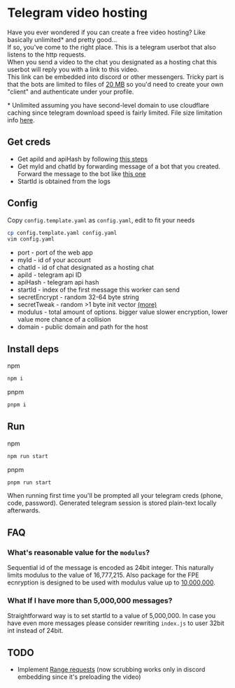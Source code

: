 # Telegram video hosting

Have you ever wondered if you can create a free video hosting? Like basically unlimited* and pretty good...  
If so, you've come to the right place. This is a telegram userbot that also listens to the http requests.  
When you send a video to the chat you designated as a hosting chat this userbot will reply you with a link to this video.  
This link can be embedded into discord or other messengers.
Tricky part is that the bots are limited to files of [20 MB](https://core.telegram.org/bots/api#sending-files) so you'd need to create your own "client" and authenticate under your profile.  

\* Unlimited assuming you have second-level domain to use cloudflare caching since telegram download speed is fairly limited. File size limitation info [here](https://telegram.org/blog/700-million-and-premium#4-gb-uploads).

## Get creds
- Get apiId and apiHash by following [this steps](https://core.telegram.org/api/obtaining_api_id#obtaining-api-id)
- Get myId and chatId by forwarding message of a bot that you created. Forward the message to the bot like [this one](https://t.me/getidsbot)
- StartId is obtained from the logs

## Config
Copy `config.template.yaml` as `config.yaml`, edit to fit your needs
```bash
cp config.template.yaml config.yaml
vim config.yaml
```

- port - port of the web app
- myId - id of your account
- chatId - id of chat designated as a hosting chat
- apiId - telegram api ID
- apiHash - telegram api hash
- startId - index of the first message this worker can send
- secretEncrypt - random 32-64 byte string
- secretTweak - random >1 byte init vector [(more)](https://github.com/eCollect/node-fe1-fpe/blob/v1.0/index.js#L15)
- modulus - total amount of options. bigger value slower encryption, lower value more chance of a collision
- domain - public domain and path for the host


## Install deps

npm
```bash
npm i
```
pnpm
```bash
pnpm i
```
## Run

npm
```bash
npm run start
```
pnpm
```bash
pnpm run start
```

When running first time you'll be prompted all your telegram creds (phone, code, password). Generated telegram session is stored plain-text locally afterwards.

## FAQ
### What's reasonable value for the `modulus`?
Sequential id of the message is encoded as 24bit integer. This naturally limits modulus to the value of 16,777,215. Also package for the FPE ecnryption is designed to be used with modulus value up to [10,000,000](https://github.com/eCollect/node-fe1-fpe#considerations).

### What If I have more than 5,000,000 messages?
Straightforward way is to set startId to a value of 5,000,000. In case you have even more messages please consider rewriting `index.js` to user 32bit int instead of 24bit.

## TODO
- Implement [Range requests](https://developer.mozilla.org/en-US/docs/Web/HTTP/Range_requests) (now scrubbing works only in discord embedding since it's preloading the video)